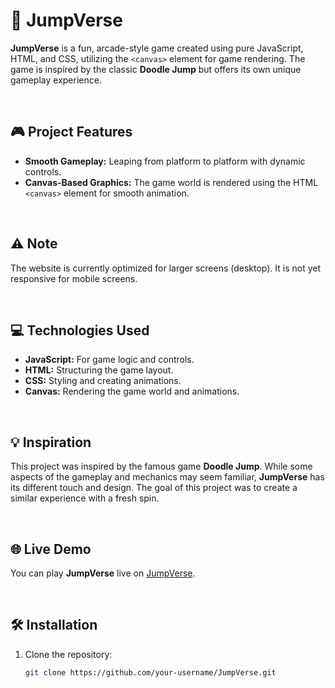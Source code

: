 # 🚀 JumpVerse

**JumpVerse** is a fun, arcade-style game created using pure JavaScript, HTML, and CSS, utilizing the `<canvas>` element for game rendering. The game is inspired by the classic **Doodle Jump** but offers its own unique gameplay experience.

&nbsp;
## 🎮 Project Features
- **Smooth Gameplay:** Leaping from platform to platform with dynamic controls.
- **Canvas-Based Graphics:** The game world is rendered using the HTML `<canvas>` element for smooth animation.

&nbsp;
## ⚠️ Note
The website is currently optimized for larger screens (desktop). It is not yet responsive for mobile screens.
 
&nbsp; 
## 💻 Technologies Used
- **JavaScript:** For game logic and controls.
- **HTML:** Structuring the game layout.
- **CSS:** Styling and creating animations.
- **Canvas:** Rendering the game world and animations.
  
&nbsp;  
## 💡 Inspiration
This project was inspired by the famous game **Doodle Jump**. While some aspects of the gameplay and mechanics may seem familiar, **JumpVerse** has its different touch and design. The goal of this project was to create a similar experience with a fresh spin.

&nbsp;
## 🌐 Live Demo
You can play **JumpVerse** live on [JumpVerse](https://jumpverse.yhub.net/).

&nbsp;
## 🛠 Installation
1. Clone the repository:
   
   ```bash
   git clone https://github.com/your-username/JumpVerse.git
